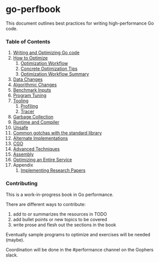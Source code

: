 # go-perfbook

This document outlines best practices for writing high-performance Go code.

### Table of Contents

1. [Writing and Optimizing Go code](performance.md#writing-and-optimizing-go-code)
1. [How to Optimize](performance.md#how-to-optimize)
   1. [Optimization Workflow](performance.md#optimization-workflow)
   1. [Concrete Optimization Tips](performance.md#concrete-optimization-tips)
   1. [Optimization Workflow Summary](performance.md#optimization-workflow-summary)
1. [Data Changes](performance.md#data-changes)
1. [Algorithmic Changes](performance.md#algorithmic-changes)
1. [Benchmark Inputs](performance.md#benchmark-inputs)
1. [Program Tuning](performance.md#program-tuning)
1. [Tooling](performance.md#tooling)
   1. [Profiling](performance.md#introductory-profiling)
   1. [Tracer](performance.md#tracer)
1. [Garbage Collection](performance.md#garbage-collection)
1. [Runtime and Compiler](performance.md#runtime-and-compiler)
1. [Unsafe](performance.md#unsafe)
1. [Common gotchas with the standard library](performance.md#common-gotchas-with-the-standard-library)
1. [Alternate Implementations](performance.md#alternate-implementations)
1. [CGO](performance.md#cgo)
1. [Advanced Techniques](performance.md#advanced-techniques)
1. [Assembly](performance.md#assembly)
1. [Optimizing an Entire Service](performance.md#optimizing-an-entire-service)
1. Appendix
   1. [Implementing Research Papers](performance.md#appendix-implementing-research-papers)

### Contributing

This is a work-in-progress book in Go performance.

There are different ways to contribute:

   1) add to or summarizes the resources in TODO
   2) add bullet points or new topics to be covered
   3) write prose and flesh  out the sections in the book

Eventually sample programs to optimize and exercises will be needed (maybe).

Coordination will be done in the #performance channel on the Gophers slack.
